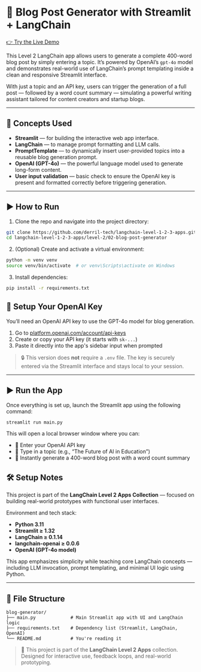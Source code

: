 # 📝 Blog Post Generator with Streamlit + LangChain

[👉 Try the Live Demo](https://langchain-level-1-2-3-apps-md8vrievqfnizxltkn6rqm.streamlit.app/) <!-- Replace with actual link if needed -->

This Level 2 LangChain app allows users to generate a complete 400-word blog post by simply entering a topic. It’s powered by OpenAI’s `gpt-4o` model and demonstrates real-world use of LangChain’s prompt templating inside a clean and responsive Streamlit interface.

With just a topic and an API key, users can trigger the generation of a full post — followed by a word count summary — simulating a powerful writing assistant tailored for content creators and startup blogs.

---

## 🧩 Concepts Used

- **Streamlit** — for building the interactive web app interface.
- **LangChain** — to manage prompt formatting and LLM calls.
- **PromptTemplate** — to dynamically insert user-provided topics into a reusable blog generation prompt.
- **OpenAI (GPT-4o)** — the powerful language model used to generate long-form content.
- **User input validation** — basic check to ensure the OpenAI key is present and formatted correctly before triggering generation.

---

## ▶️ How to Run

1. Clone the repo and navigate into the project directory:

```bash
git clone https://github.com/derril-tech/langchain-level-1-2-3-apps.git
cd langchain-level-1-2-3-apps/level-2/02-blog-post-generator
```

2. (Optional) Create and activate a virtual environment:

```bash
python -m venv venv
source venv/bin/activate  # or venv\Scripts\activate on Windows
```

3. Install dependencies:

```bash
pip install -r requirements.txt
```

## 🔐 Setup Your OpenAI Key

You’ll need an OpenAI API key to use the GPT-4o model for blog generation.

1. Go to [platform.openai.com/account/api-keys](https://platform.openai.com/account/api-keys)
2. Create or copy your API key (it starts with `sk-...`)
3. Paste it directly into the app's sidebar input when prompted

> 🔒 This version does **not** require a `.env` file. The key is securely entered via the Streamlit interface and stays local to your session.

---

## ▶️ Run the App

Once everything is set up, launch the Streamlit app using the following command:

```bash
streamlit run main.py
```

This will open a local browser window where you can:

- 🔑 Enter your OpenAI API key
- 📝 Type in a topic (e.g., “The Future of AI in Education”)
- 🚀 Instantly generate a 400-word blog post with a word count summary

## 🛠️ Setup Notes

This project is part of the **LangChain Level 2 Apps Collection** — focused on building real-world prototypes with functional user interfaces.

Environment and tech stack:

- **Python 3.11**
- **Streamlit ≥ 1.32**
- **LangChain ≥ 0.1.14**
- **langchain-openai ≥ 0.0.6**
- **OpenAI (GPT-4o model)**

This app emphasizes simplicity while teaching core LangChain concepts — including LLM invocation, prompt templating, and minimal UI logic using Python.

---

## 📁 File Structure

```text
blog-generator/
├── main.py             # Main Streamlit app with UI and LangChain logic
├── requirements.txt    # Dependency list (Streamlit, LangChain, OpenAI)
└── README.md           # You're reading it
```

> 📌 This project is part of the **LangChain Level 2 Apps** collection.  
> Designed for interactive use, feedback loops, and real-world prototyping.

